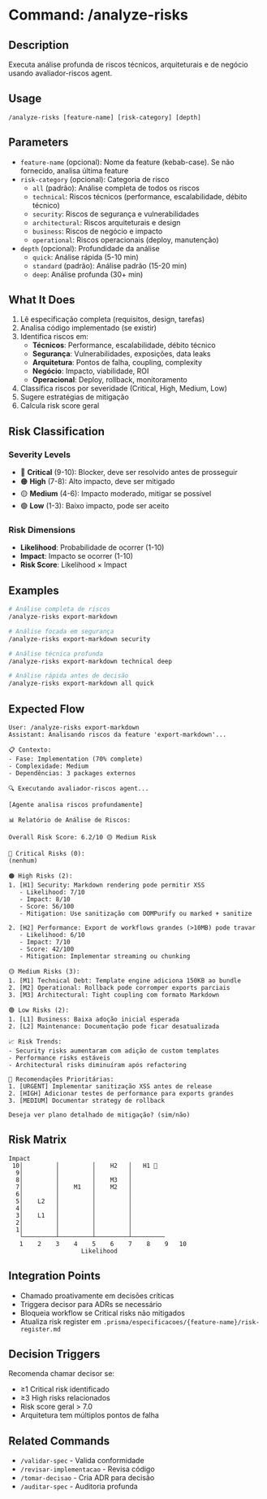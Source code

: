 # Command: /analyze-risks

## Description

Executa análise profunda de riscos técnicos, arquiteturais e de negócio usando avaliador-riscos agent.

## Usage

```
/analyze-risks [feature-name] [risk-category] [depth]
```

## Parameters

- `feature-name` (opcional): Nome da feature (kebab-case). Se não fornecido, analisa última feature
- `risk-category` (opcional): Categoria de risco
  - `all` (padrão): Análise completa de todos os riscos
  - `technical`: Riscos técnicos (performance, escalabilidade, débito técnico)
  - `security`: Riscos de segurança e vulnerabilidades
  - `architectural`: Riscos arquiteturais e design
  - `business`: Riscos de negócio e impacto
  - `operational`: Riscos operacionais (deploy, manutenção)
- `depth` (opcional): Profundidade da análise
  - `quick`: Análise rápida (5-10 min)
  - `standard` (padrão): Análise padrão (15-20 min)
  - `deep`: Análise profunda (30+ min)

## What It Does

1. Lê especificação completa (requisitos, design, tarefas)
2. Analisa código implementado (se existir)
3. Identifica riscos em:
   - **Técnicos**: Performance, escalabilidade, débito técnico
   - **Segurança**: Vulnerabilidades, exposições, data leaks
   - **Arquitetura**: Pontos de falha, coupling, complexity
   - **Negócio**: Impacto, viabilidade, ROI
   - **Operacional**: Deploy, rollback, monitoramento
4. Classifica riscos por severidade (Critical, High, Medium, Low)
5. Sugere estratégias de mitigação
6. Calcula risk score geral

## Risk Classification

### Severity Levels

- 🔴 **Critical** (9-10): Blocker, deve ser resolvido antes de prosseguir
- 🟠 **High** (7-8): Alto impacto, deve ser mitigado
- 🟡 **Medium** (4-6): Impacto moderado, mitigar se possível
- 🟢 **Low** (1-3): Baixo impacto, pode ser aceito

### Risk Dimensions

- **Likelihood**: Probabilidade de ocorrer (1-10)
- **Impact**: Impacto se ocorrer (1-10)
- **Risk Score**: Likelihood × Impact

## Examples

```bash
# Análise completa de riscos
/analyze-risks export-markdown

# Análise focada em segurança
/analyze-risks export-markdown security

# Análise técnica profunda
/analyze-risks export-markdown technical deep

# Análise rápida antes de decisão
/analyze-risks export-markdown all quick
```

## Expected Flow

```
User: /analyze-risks export-markdown
Assistant: Analisando riscos da feature 'export-markdown'...

📋 Contexto:
- Fase: Implementation (70% complete)
- Complexidade: Medium
- Dependências: 3 packages externos

🔍 Executando avaliador-riscos agent...

[Agente analisa riscos profundamente]

📊 Relatório de Análise de Riscos:

Overall Risk Score: 6.2/10 🟡 Medium Risk

🔴 Critical Risks (0):
(nenhum)

🟠 High Risks (2):
1. [H1] Security: Markdown rendering pode permitir XSS
   - Likelihood: 7/10
   - Impact: 8/10
   - Score: 56/100
   - Mitigation: Use sanitização com DOMPurify ou marked + sanitize

2. [H2] Performance: Export de workflows grandes (>10MB) pode travar
   - Likelihood: 6/10
   - Impact: 7/10
   - Score: 42/100
   - Mitigation: Implementar streaming ou chunking

🟡 Medium Risks (3):
1. [M1] Technical Debt: Template engine adiciona 150KB ao bundle
2. [M2] Operational: Rollback pode corromper exports parciais
3. [M3] Architectural: Tight coupling com formato Markdown

🟢 Low Risks (2):
1. [L1] Business: Baixa adoção inicial esperada
2. [L2] Maintenance: Documentação pode ficar desatualizada

📈 Risk Trends:
- Security risks aumentaram com adição de custom templates
- Performance risks estáveis
- Architectural risks diminuíram após refactoring

🎯 Recomendações Prioritárias:
1. [URGENT] Implementar sanitização XSS antes de release
2. [HIGH] Adicionar testes de performance para exports grandes
3. [MEDIUM] Documentar strategy de rollback

Deseja ver plano detalhado de mitigação? (sim/não)
```

## Risk Matrix

```
Impact
 10│         │         │    H2   │   H1 🔴
  9│         │         │         │
  8│         │         │    M3   │
  7│         │    M1   │    M2   │
  6│         │         │         │
  5│    L2   │         │         │
  4│         │         │         │
  3│    L1   │         │         │
  2│         │         │         │
  1│         │         │         │
   └─────────┴─────────┴─────────┴─────────
   1    2    3    4    5    6    7    8    9   10
                    Likelihood
```

## Integration Points

- Chamado proativamente em decisões críticas
- Triggera decisor para ADRs se necessário
- Bloqueia workflow se Critical risks não mitigados
- Atualiza risk register em `.prisma/especificacoes/{feature-name}/risk-register.md`

## Decision Triggers

Recomenda chamar decisor se:

- ≥1 Critical risk identificado
- ≥3 High risks relacionados
- Risk score geral > 7.0
- Arquitetura tem múltiplos pontos de falha

## Related Commands

- `/validar-spec` - Valida conformidade
- `/revisar-implementacao` - Revisa código
- `/tomar-decisao` - Cria ADR para decisão
- `/auditar-spec` - Auditoria profunda
